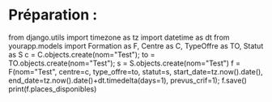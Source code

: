 # Préparation :
from django.utils import timezone as tz
import datetime as dt
from yourapp.models import Formation as F, Centre as C, TypeOffre as TO, Statut as S
c = C.objects.create(nom="Test"); to = TO.objects.create(nom="Test"); s = S.objects.create(nom="Test")
f = F(nom="Test", centre=c, type_offre=to, statut=s, start_date=tz.now().date(), end_date=tz.now().date()+dt.timedelta(days=1), prevus_crif=1); f.save()
print(f.places_disponibles)